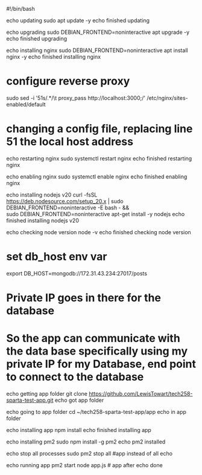 #!/bin/bash

echo updating
sudo apt update -y
echo finished updating

echo upgrading
sudo DEBIAN_FRONTEND=noninteractive apt upgrade -y
echo finished upgrading

echo installing nginx
sudo DEBIAN_FRONTEND=noninteractive apt install nginx -y
echo finished installing nginx

# configure reverse proxy
sudo sed -i '51s/.*/\t        proxy_pass http:\/\/localhost:3000;/' /etc/nginx/sites-enabled/default
# changing a config file, replacing line 51 the local host address

echo restarting nginx
sudo systemctl restart nginx
echo finished restarting nginx

echo enabling nginx
sudo systemctl enable nginx
echo finished enabling nginx

echo installing nodejs v20
curl -fsSL https://deb.nodesource.com/setup_20.x | sudo DEBIAN_FRONTEND=noninteractive -E bash - &&\
sudo DEBIAN_FRONTEND=noninteractive apt-get install -y nodejs
echo finished installing nodejs v20

echo checking node version
node -v
echo finished checking node version

# set db_host env var
export DB_HOST=mongodb://172.31.43.234:27017/posts 
# Private IP goes in there for the database
# So the app can communicate with the data base specifically using my private IP for my Database, end point to connect to the database

echo getting app folder
git clone https://github.com/LewisTowart/tech258-sparta-test-app.git
echo got app folder

echo going to app folder
cd ~/tech258-sparta-test-app/app
echo in app folder

echo installing app
npm install
echo finished installing app

echo installing pm2
sudo npm install -g pm2
echo pm2 installed

echo stop all processes
sudo pm2 stop all #app instead of all
echo

echo running app
pm2 start node app.js # app after
echo done